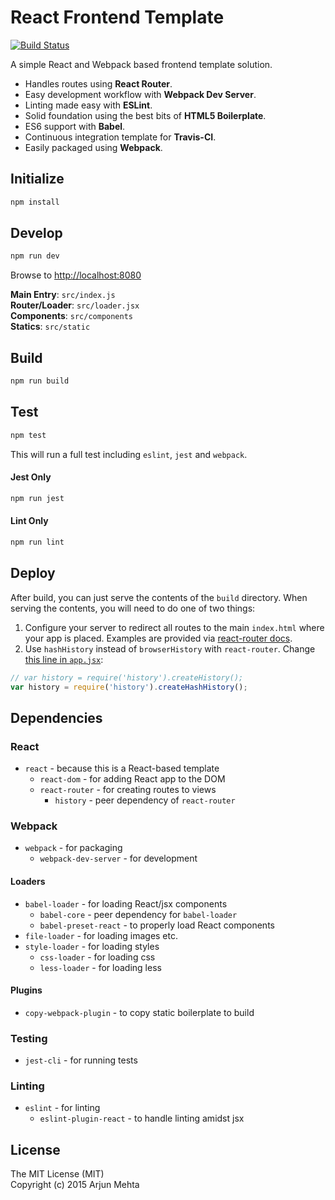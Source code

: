 # React Frontend Template

[![Build Status](https://travis-ci.org/arjunmehta/react-frontend-template.svg)](https://travis-ci.org/arjunmehta/react-frontend-template)

A simple React and Webpack based frontend template solution.

- Handles routes using **React Router**.
- Easy development workflow with **Webpack Dev Server**.
- Linting made easy with **ESLint**.
- Solid foundation using the best bits of **HTML5 Boilerplate**.
- ES6 support with **Babel**.
- Continuous integration template for **Travis-CI**.
- Easily packaged using **Webpack**. 

## Initialize
```bash
npm install
```

## Develop
```bash
npm run dev
```

Browse to [http://localhost:8080](http://localhost:8080)

**Main Entry**: `src/index.js`<br/>
**Router/Loader**: `src/loader.jsx`<br/>
**Components**: `src/components`<br/>
**Statics**: `src/static`<br/>

## Build
```bash
npm run build
```


## Test
```bash
npm test
```
This will run a full test including `eslint`, `jest` and `webpack`.

#### Jest Only
```bash
npm run jest
```

#### Lint Only
```bash
npm run lint
```

## Deploy
After build, you can just serve the contents of the `build` directory. When serving the contents, you will need to do one of two things:

1. Configure your server to redirect all routes to the main `index.html` where your app is placed. Examples are provided via [react-router docs](https://github.com/rackt/react-router/blob/master/docs/guides/basics/Histories.md#createbrowserhistory).
2. Use `hashHistory` instead of `browserHistory` with `react-router`. Change [this line in `app.jsx`](https://github.com/arjunmehta/react-frontend-template/blob/master/src/components/app.jsx#L3):

```javascript
// var history = require('history').createHistory();
var history = require('history').createHashHistory();
```

## Dependencies

### React
- `react` - because this is a React-based template
    - `react-dom` - for adding React app to the DOM
    - `react-router` - for creating routes to views
        - `history` - peer dependency of `react-router`

### Webpack
- `webpack` - for packaging
    - `webpack-dev-server` - for development

#### Loaders
- `babel-loader` - for loading React/jsx components
    - `babel-core` - peer dependency for `babel-loader`
    - `babel-preset-react` - to properly load React components
- `file-loader` - for loading images etc.
- `style-loader` - for loading styles
    - `css-loader` - for loading css
    - `less-loader` - for loading less

#### Plugins
- `copy-webpack-plugin` - to copy static boilerplate to build

### Testing
- `jest-cli` - for running tests

### Linting
- `eslint` - for linting
    - `eslint-plugin-react` - to handle linting amidst jsx


## License
The MIT License (MIT)<br/>
Copyright (c) 2015 Arjun Mehta